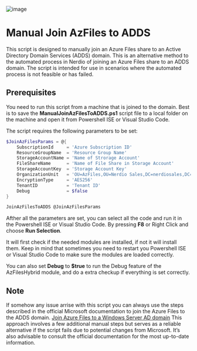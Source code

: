 ![image](https://github.com/Get-Nerdio/NMM-SE/assets/52416805/5c8dd05e-84a7-49f9-8218-64412fdaffaf)

# Manual Join AzFiles to ADDS

This script is designed to manually join an Azure Files share to an Active Directory Domain Services (ADDS) domain. This is an alternative method to the automated process in Nerdio of joining an Azure Files share to an ADDS domain. The script is intended for use in scenarios where the automated process is not feasible or has failed.

## Prerequisites

You need to run this script from a machine that is joined to the domain. Best is to save the **ManualJoinAzFilesToADDS.ps1** script file to a local folder on the machine and open it from Powershell ISE or Visual Studio Code.

The script requires the following parameters to be set:

```powershell
$JoinAzFilesParams = @{
    SubscriptionId     = 'Azure Subscription ID'
    ResourceGroupName  = 'Resource Group Name'
    StorageAccountName = 'Name of Strorage Account'
    FileShareName      = 'Name of File Share in Storage Account'
    StorageAccountKey  = 'Storage Account Key'
    OrganizationUnit   = 'OU=AzFiles,OU=Nerdio Sales,DC=nerdiosales,DC=local' #Example value
    EncryptionType     = 'AES256'
    TenantID           = 'Tenant ID'
    Debug              = $false
}

JoinAzFilesToADDS @JoinAzFilesParams
```

Afther all the parameters are set, you can select all the code and run it in the Powershell ISE or Visual Studio Code. By pressing **F8** or Right Click and choose **Run Selection**.

It will first check if the needed modules are installed, if not it will install them. Keep in mind that sometimes you need to restart you Powershell ISE or Visual Studio Code to make sure the modules are loaded correctly.

You can also set **Debug** to **$true** to run the Debug feature of the AzFilesHybrid module, and do a extra checkup if everything is set correctly.

## Note

If somehow any issue arrise with this script you can always use the steps described in the official Microsoft documentation to join the Azure Files to the ADDS domain. [Join Azure Files to a Windows Server AD domain](https://learn.microsoft.com/en-us/azure/storage/files/storage-files-identity-ad-ds-enable)
This approach involves a few additional manual steps but serves as a reliable alternative if the script fails due to potential changes from Microsoft. It’s also advisable to consult the official documentation for the most up-to-date information.